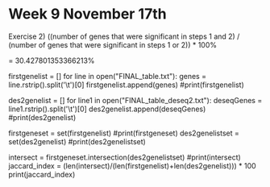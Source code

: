 # Week 9 November 17th

Exercise 2)
((number of genes that were significant in steps 1 and 2) / (number of genes that were significant in steps 1 or 2)) * 100%

= 30.427801353366213%


firstgenelist = []
for line in open("FINAL_table.txt"):
	genes = line.rstrip().split('\t')[0]
	firstgenelist.append(genes)
#print(firstgenelist)


des2genelist = []
for line1 in open("FINAL_table_deseq2.txt"):
	deseqGenes = line1.rstrip().split('\t')[0]
	des2genelist.append(deseqGenes)
#print(des2genelist)

firstgeneset = set(firstgenelist)
#print(firstgeneset)
des2genelistset = set(des2genelist)
#print(des2genelistset)

intersect = firstgeneset.intersection(des2genelistset)
#print(intersect)
jaccard_index = (len(intersect)/(len(firstgenelist)+len(des2genelist))) * 100
print(jaccard_index)
